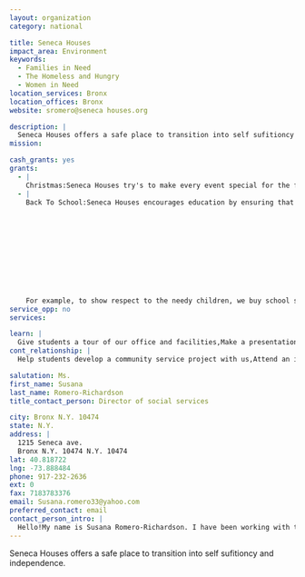```yaml
---
layout: organization
category: national

title: Seneca Houses
impact_area: Environment
keywords: 
  - Families in Need
  - The Homeless and Hungry
  - Women in Need
location_services: Bronx
location_offices: Bronx
website: sromero@seneca houses.org

description: |
  Seneca Houses offers a safe place to transition into self sufitioncy and independence.
mission: 

cash_grants: yes
grants: 
  - |
    Christmas:Seneca Houses try's to make every event special for the families and children that live their.To elaborate,by donating money to our organization, we will use the money to buy gifts and toys to the needy children.This is what makes our job extremel, rewarding because  of the things we provide for the families and children.
  - |
    Back To School:Seneca Houses encourages education by ensuring that each child has the basic necessities to start the school year.For example, we use the money givin to us to buy pencils,erasers and even new backpacks!If you donate money to our organization,we believe each child will have a better attitude about their education.

    

    

    

    

    

    For example, to show respect to the needy children, we buy school supplies for the children.such as pencils,erasers,notebooks and even new backpacks.By donating money to our organization, we believe that every child will have a better attitude and education.
service_opp: no
services: 

learn: |
  Give students a tour of our office and facilities,Make a presentation about our organization,Speak over the phone about our work
cont_relationship: |
  Help students develop a community service project with us,Attend an in-school Check Award Assembly if we receive a grant,Help students tell local newspapers and media about their grant and/or project with us,Collect pennies during the Penny Harvest next fall

salutation: Ms.
first_name: Susana
last_name: Romero-Richardson
title_contact_person: Director of social services

city: Bronx N.Y. 10474
state: N.Y.
address: |
  1215 Seneca ave.  
  Bronx N.Y. 10474 N.Y. 10474
lat: 40.818722
lng: -73.888484
phone: 917-232-2636
ext: 0
fax: 7183783376
email: Susana.romero33@yahoo.com
preferred_contact: email
contact_person_intro: |
  Hello!My name is Susana Romero-Richardson. I have been working with the homeless  for over 10 years.I love to see people and families overcome their situations. My job helps provide shelter for the families in need, and assitant to their journey in permanet housing, as well as a day care for the children there.we are determined to make our job the best it can be. 
---
```

Seneca Houses offers a safe place to transition into self sufitioncy and independence.